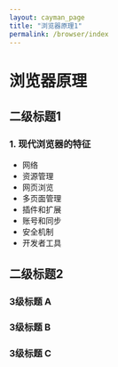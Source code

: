 ```yaml
---
layout: cayman_page
title: "浏览器原理1"
permalink: /browser/index
---
```


# 浏览器原理

## 二级标题1
### 1. 现代浏览器的特征

- 网络
- 资源管理
- 网页浏览
- 多页面管理
- 插件和扩展
- 账号和同步
- 安全机制
- 开发者工具

## 二级标题2

### 3级标题 A

### 3级标题 B

### 3级标题 C

